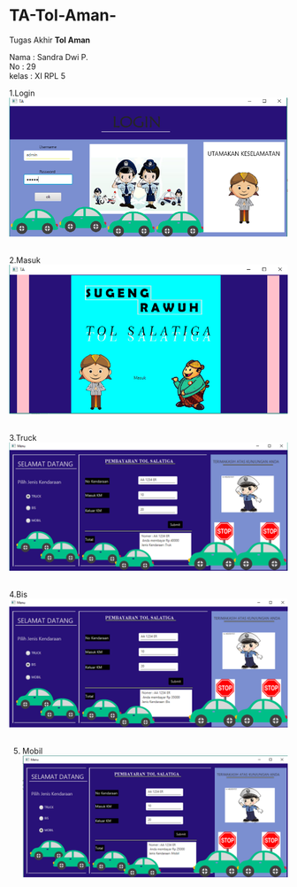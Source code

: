 # TA-Tol-Aman-
Tugas Akhir
<b> Tol Aman </b>

Nama : Sandra Dwi P.<br>
No   : 29<br>
kelas : XI RPL 5<br>

1.Login <br>
![alt text](https://github.com/perwitas/TA-Tol-Aman-/blob/master/login.PNG)<br>
<br>

2.Masuk<br>
![alt text](https://github.com/perwitas/TA-Tol-Aman-/blob//master/masuk.PNG)<br>
<br>

3.Truck<br>
![alt text](https://github.com/perwitas/TA-Tol-Aman-/blob/master/truck.PNG)<br>
<br>

4.Bis<br>
![alt text](https://github.com/perwitas/TA-Tol-Aman-/blob/master/bis.PNG)<br>
<br>

5. Mobil<br>
![alt text](https://github.com/perwitas/TA-Tol-Aman-/blob/master/mobil.PNG)<br>
<br>


